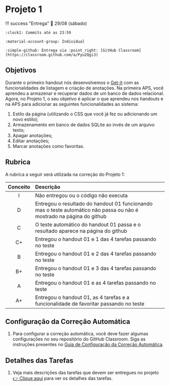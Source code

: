# Projeto 1

!!! success "Entrega"
    :date: 29/08 (sábado)
    
    :clock1: Commits até as 23:59

    :material-account-group: Individual

    :simple-github: Entrega via :point_right: [GitHub Classroom](https://classroom.github.com/a/Pyu2Qgi3)
 
## Objetivos

Durante o primeiro handout nós desenvolvemos o [Get-it](../../aulas/01-getit.md) com as funcionalidades de listagem e criação de anotações. Na primeira APS, você aprendeu a armazenar e recuperar dados de um banco de dados relacional. Agora, no Projeto 1, o seu objetivo é aplicar o que aprendeu nos handouts e na APS para adicionar as seguintes funcionalidades ao sistema:

1. Estilo da página (utilizando o CSS que você já fez ou adicionando um novo estilo);
2. Armazenamento em banco de dados SQLite ao invés de um arquivo texto;
3. Apagar anotações;
4. Editar anotações;
5. Marcar anotações como favoritas.

## Rubrica

A rubrica a seguir será utilizada na correção do Projeto 1:

| Conceito | Descrição |
| :------: | :-------- |
|    I     | Não entregou ou o código não executa |
|    D     | Entregou o resultado do handout 01 funcionando mas o teste automático não passa ou não é mostrado na página do github |
|    C     | O teste automático do handout 01 passa e o resultado aparece na página do github |
|    C+    | Entregou o handout 01 e 1 das 4 tarefas passando no teste |
|    B     | Entregou o handout 01 e 2 das 4 tarefas passando no teste |
|    B+    | Entregou o handout 01 e 3 das 4 tarefas passando no teste |
|    A     | Entregou o handout 01 e as 4 tarefas passando no teste    |
|    A+    | Entregou o handout 01, as 4 tarefas e a funcionalidade de favoritar passando no teste |

## Configuração da Correção Automática

1. Para configurar a correção automática, você deve fazer algumas configurações no seu repositório do GitHub Classroom. Siga as instruções presentes no [Guia de Configuração da Correção Automática](guia-corr-aut.md).


## Detalhes das Tarefas

1. Veja mais descrições das tarefas que devem ser entregues no projeto [:point_right: Clique aqui](tarefas-projeto1.md) para ver os detalhes das tarefas.